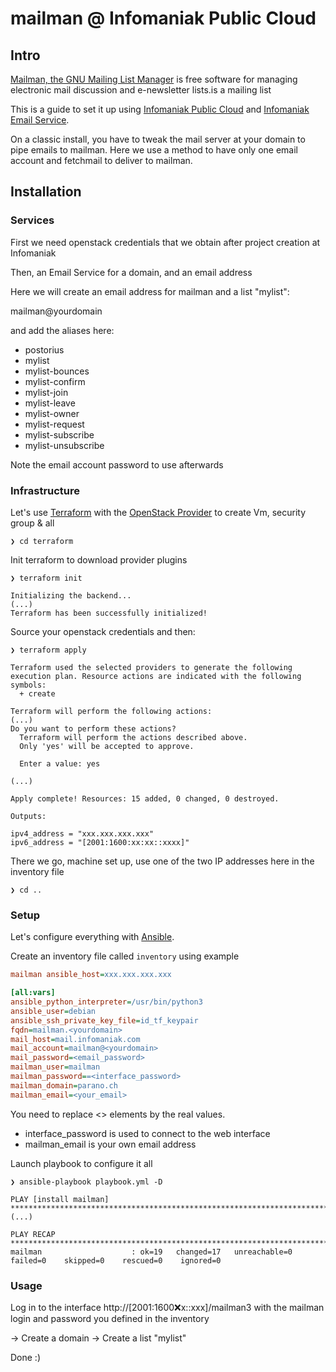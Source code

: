 mailman @ Infomaniak Public Cloud
=================================

Intro
-----

[Mailman, the GNU Mailing List Manager](https://www.list.org/) is free software for managing electronic mail discussion and e-newsletter lists.is a mailing list

This is a guide to set it up using [Infomaniak Public Cloud](https://infomaniak.com/gtl/hosting.public-cloud) and [Infomaniak Email Service](https://www.infomaniak.com/en/hosting/service-mail/).

On a classic install, you have to tweak the mail server at your domain to pipe emails to mailman. Here we use a method to have only one email account and fetchmail to deliver to mailman.

Installation
------------

### Services

First we need openstack credentials that we obtain after project creation at Infomaniak

Then, an Email Service for a domain, and an email address

Here we will create an email address for mailman and a list "mylist":

mailman@yourdomain

and add the aliases here:

- postorius
- mylist
- mylist-bounces
- mylist-confirm
- mylist-join
- mylist-leave
- mylist-owner
- mylist-request
- mylist-subscribe
- mylist-unsubscribe

Note the email account password to use afterwards

### Infrastructure

Let's use [Terraform](https://www.terraform.io/) with the [OpenStack Provider](https://registry.terraform.io/providers/terraform-provider-openstack/openstack/latest/docs) to create Vm, security group & all

```
❯ cd terraform
```

Init terraform to download provider plugins

```
❯ terraform init

Initializing the backend...
(...)
Terraform has been successfully initialized!
```

Source your openstack credentials and then:

```
❯ terraform apply

Terraform used the selected providers to generate the following execution plan. Resource actions are indicated with the following symbols:
  + create

Terraform will perform the following actions:
(...)
Do you want to perform these actions?
  Terraform will perform the actions described above.
  Only 'yes' will be accepted to approve.

  Enter a value: yes

(...)

Apply complete! Resources: 15 added, 0 changed, 0 destroyed.

Outputs:

ipv4_address = "xxx.xxx.xxx.xxx"
ipv6_address = "[2001:1600:xx:xx::xxxx]"

```

There we go, machine set up, use one of the two IP addresses here in the inventory file

```
❯ cd ..
```

### Setup

Let's configure everything with [Ansible](https://docs.ansible.com/ansible/latest/user_guide/).

Create an inventory file called `inventory` using example

```ini
mailman ansible_host=xxx.xxx.xxx.xxx

[all:vars]
ansible_python_interpreter=/usr/bin/python3
ansible_user=debian
ansible_ssh_private_key_file=id_tf_keypair
fqdn=mailman.<yourdomain>
mail_host=mail.infomaniak.com
mail_account=mailman@<yourdomain>
mail_password=<email_password>
mailman_user=mailman
mailman_password==<interface_password>
mailman_domain=parano.ch
mailman_email=<your_email>
```

You need to replace <> elements by the real values.

- interface_password is used to connect to the web interface
- mailman_email is your own email address

Launch playbook to configure it all

```
❯ ansible-playbook playbook.yml -D

PLAY [install mailman] *****************************************************************************************************************************************************************************************************************
(...)

PLAY RECAP *****************************************************************************************************************************************************************************************************************************
mailman                    : ok=19   changed=17   unreachable=0    failed=0    skipped=0    rescued=0    ignored=0
```

### Usage

Log in to the interface http://[2001:1600:x:x::xxx]/mailman3 with the mailman login and password you defined in the inventory

-> Create a domain
-> Create a list "mylist"

Done :)
